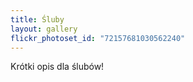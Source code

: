 ```yaml
---
title: Śluby
layout: gallery
flickr_photoset_id: "72157681030562240"
---
```

Krótki opis dla ślubów!